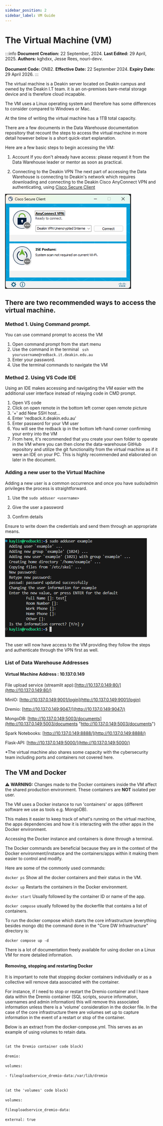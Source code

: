 ```yaml
--- 
sidebar_position: 2
sidebar_label: VM Guide
---
```


# The Virtual Machine (VM)

:::info
**Document Creation:** 22 September, 2024. **Last Edited:** 29 April, 2025. **Authors:** kghdxx, Jesse Rees, nouri-devv.
<br></br> **Document Code:** ONB2. **Effective Date:** 22 September 2024. **Expiry Date:** 29 April 2026.
:::

The virtual machine is a Deakin server located on Deakin campus and owned by the Deakin I.T team. it is an on-premises bare-metal storage device and is therefore cloud incapable.

The VM uses a Linux operating system and therefore has some differences to consider compared to Windows or Mac.

At the time of writing the virtual machine has a 1TB total capacity.

There are a few documents in the Data Warehouse documentation repository that recount the steps to access the virtual machine in more detail however below is a short quick-start explanation.

Here are a few basic steps to begin accessing the VM:


1. Account
If you don't already have access: please request it from the Data Warehouse leader or mentor as soon as practical.

  

2. Connecting to the Deakin VPN
The next part of accessing the Data Warehouse is connecting to Deakin's network which requires downloading and connecting to the Deakin Cisco AnyConnect VPN and authenticating, using [Cisco Secure Client](https://www.deakin.edu.au/students/student-life-and-services/health-wellbeing-and-safety/safety-security/online-safety-security/secure-your-devices/vpn)

![anyconnectvpn](./pictures/anyconnectvpn.png)

## There are two recommended ways to access the virtual machine.

### Method 1. Using Command prompt.

You can use command prompt to access the VM 
1. Open command prompt from the start menu
2. Use the command in the terminal ` ssh yourusername@redback.it.deakin.edu.au`
3. Enter your password.
4. Use the terminal commands to navigate the VM

### Method 2. Using VS Code IDE
Using an IDE makes accessing and navigating the VM easier with the additional user interface instead of relaying code in CMD prompt.
 1. Open VS code
 2. Click on open remote in the bottom left corner open remote picture
3.  '+' add New SSH host...
4. Enter 'redback.it.deakin.edu.au'
5. Enter password for your VM user
6. You will see the redback ip in the bottom left-hand corner confirming your entry into the VM 
7. From here, it's recommended that you create your own folder to operate in the VM where you can then clone the data-warehouse GitHub repository and utilize the git functionality from the virtual machine as if it were an IDE on your PC. This is highly recommended and elaborated on later in the document. 


### Adding a new user to the Virtual Machine

Adding a new user is a common occurrence and once you have sudo/admin privileges the process is straightforward.

1. Use the `sudo adduser <username> `

2. Give the user a password

3. Confirm details

Ensure to write down the credentials and send them through an appropriate means.

![adduser vm](./pictures/adduservm.png)

The user will now have access to the VM providing they follow the steps and authenticate through the VPN first as well.


### List of Data Warehouse Addresses  

#### Virtual Machine Address : 10.137.0.149
  

File upload service (streamlit app):[http://10.137.0.149:80/](http://10.137.0.149:80/)

MinIO: [http://10.137.0.149:9001/login](http://10.137.0.149:9001/login)

Dremio: [http://10.137.0.149:9047/](http://10.137.0.149:9047/)

MongoDB: [http://10.137.0.149:5003/documents](http://10.137.0.149:5003/documents  "http://10.137.0.149:5003/documents")

Spark Notebooks: [http://10.137.0.149:8888/](http://10.137.0.149:8888/)

Flask-API: [http://10.137.0.149:5000/](http://10.137.0.149:5000/)
  
*The virtual machine also shares some capacity with the cybersecurity team including ports and containers not covered here.  

## The VM and Docker

⚠️ **WARNING:** Changes made to the Docker containers inside the VM affect the shared production environment. These containers are **NOT** isolated per user.

The VM uses a Docker instance to run 'containers' or apps (different software we use as tools e.g. MongoDB).

This makes it easier to keep track of what's running on the virtual machine, the apps dependencies and how it is interacting with the other apps in the Docker environment.
 

Accessing the Docker instance and containers is done through a terminal.
  

The Docker commands are beneficial because they are in the context of the Docker environment/instance and the containers/apps within it making them easier to control and modify.

Here are some of the commonly used commands:
  

`docker ps` Show all the docker containers and their status in the VM.

`docker up` Restarts the containers in the Docker environment.

`docker start` Usually followed by the container ID or name of the app.

`docker compose` usually followed by the dockerfile that contains a list of containers.

  
To run the docker compose which starts the core infrastructure (everything besides mongo db) the command done in the "Core DW Infrastructure" directory is:

`docker compose up -d`

  
There is a lot of documentation freely available for using docker on a Linux VM for more detailed information.


#### Removing, stopping and restarting Docker

It is important to note that stopping docker containers individually or as a collective will remove data associated with the container.

For instance, if I need to stop or restart the Dremio container and I have data within the Dremio container (SQL scripts, source information, usernames and admin information) this will remove this associated information unless there is a 'volume' consideration in the docker file. In the case of the core infrastructure there are volumes set up to capture information in the event of a restart or stop of the container.
  

Below is an extract from the docker-compose.yml. This serves as an example of using volumes to retain data.

```

(at the Dremio container code block)

dremio:

volumes:

- fileuploadservice_dremio-data:/var/lib/dremio
  

(at the 'volumes' code block)

volumes:

fileuploadservice_dremio-data:

external: true

```
